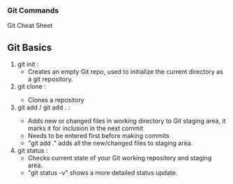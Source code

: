### Git Commands 

Git Cheat Sheet 

## Git Basics

1) git init : 
    - Creates an empty Git repo, used to initialize the current directory as a git repository.
2) git clone <repo> : 
    - Clones a repository 
3) git add <directory> / git add . :
    - Adds new or changed files in working directory to Git staging area, it marks it for inclusion in the next commit
    - Needs to be entered first before making commits 
    - "git add ." adds all the new/changed files to staging area.
4) git status :
    - Checks current state of your Git working repository and staging area.
    - "git status -v" shows a more detailed status update.